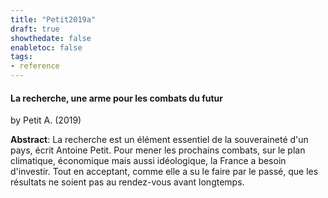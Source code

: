 ```yaml
---
title: "Petit2019a"
draft: true
showthedate: false
enabletoc: false
tags:
- reference
---
```


#### **La recherche, une arme pour les combats du futur**     
by Petit A. (2019)         

**Abstract**:  La recherche est un élément essentiel de la souveraineté d'un pays, écrit Antoine Petit. Pour mener les prochains combats, sur le plan climatique, économique mais aussi idéologique, la France a besoin d'investir. Tout en acceptant, comme elle a su le faire par le passé, que les résultats ne soient pas au rendez-vous avant longtemps.


